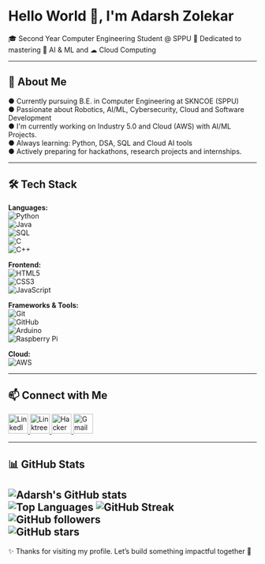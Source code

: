 # Hello World 👋, I'm Adarsh Zolekar  

🎓 Second Year Computer Engineering Student @ SPPU 
🌱 Dedicated to mastering 🤖 AI & ML and ☁ Cloud Computing

---

## 🚀 About Me  
● Currently pursuing B.E. in Computer Engineering at SKNCOE (SPPU)  
● Passionate about Robotics, AI/ML, Cybersecurity, Cloud and Software Development  
● I'm currently working on Industry 5.0 and Cloud (AWS) with AI/ML Projects.   
● Always learning: Python, DSA, SQL and Cloud AI tools  
● Actively preparing for hackathons, research projects and internships.  

---

## 🛠 Tech Stack  

**Languages:**  
![Python](https://img.shields.io/badge/Python-3776AB?logo=python&logoColor=white)  
![Java](https://img.shields.io/badge/Java-ED8B00?logo=java&logoColor=white)  
![SQL](https://img.shields.io/badge/SQL-003B57?logo=postgresql&logoColor=white)  
![C](https://img.shields.io/badge/C-00599C?logo=c&logoColor=white)  
![C++](https://img.shields.io/badge/C++-00599C?logo=cplusplus&logoColor=white)  

**Frontend:**  
![HTML5](https://img.shields.io/badge/HTML5-E34F26?logo=html5&logoColor=white)  
![CSS3](https://img.shields.io/badge/CSS3-1572B6?logo=css3&logoColor=white)  
![JavaScript](https://img.shields.io/badge/JavaScript-F7DF1E?logo=javascript&logoColor=black)  

**Frameworks & Tools:**  
![Git](https://img.shields.io/badge/Git-F05032?logo=git&logoColor=white)  
![GitHub](https://img.shields.io/badge/GitHub-181717?logo=github&logoColor=white)  
![Arduino](https://img.shields.io/badge/Arduino-00979D?logo=arduino&logoColor=white)  
![Raspberry Pi](https://img.shields.io/badge/Raspberry%20Pi-A22846?logo=raspberry-pi&logoColor=white)  

**Cloud:**  
![AWS](https://img.shields.io/badge/AWS-232F3E?logo=amazon-aws&logoColor=white)  

---

## 📫 Connect with Me    
<a href="https://www.linkedin.com/in/adarshzolekar">
  <img src="https://skillicons.dev/icons?i=linkedin" alt="LinkedIn" width="40" />
</a>
<a href="https://linktr.ee/AdarshZolekar">
  <img src="https://skillicons.dev/icons?i=linktree" alt="Linktree" width="40" />
</a>
<a href="https://www.hackerrank.com/profile/adarshzolekar">
  <img src="https://skillicons.dev/icons?i=hackerrank" alt="HackerRank" width="40" />
</a>
<a href="mailto:adarshzolekar90@gmail.com">
  <img src="https://skillicons.dev/icons?i=gmail" alt="Gmail" width="40" />
</a>

---

## 📊 GitHub Stats
![Adarsh's GitHub stats](https://github-readme-stats.vercel.app/api?username=AdarshZolekar&show_icons=true&theme=radical)  
![Top Languages](https://github-readme-stats.vercel.app/api/top-langs/?username=AdarshZolekar&layout=compact&theme=radical)
![GitHub Streak](https://github-readme-streak-stats.herokuapp.com/?user=AdarshZolekar&theme=radical)  
![GitHub followers](https://img.shields.io/github/followers/AdarshZolekar?style=social)  
![GitHub stars](https://img.shields.io/github/stars/AdarshZolekar?style=social) 
---

✨ Thanks for visiting my profile. Let’s build something impactful together 🚀

